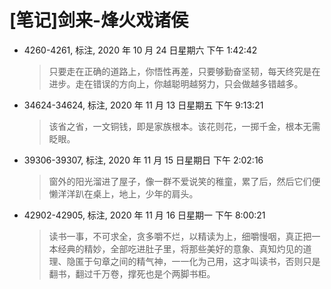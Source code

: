 # [笔记]剑来-烽火戏诸侯


-   4260-4261, 标注, 2020 年 10 月 24 日星期六 下午 1:42:42

    > 只要走在正确的道路上，你悟性再差，只要够勤奋坚韧，每天终究是在进步。走在错误的方向上，你越聪明越努力，只会做越多错越多。

-   34624-34624, 标注, 2020 年 11 月 13 日星期五 下午 9:13:21

    > 该省之省，一文铜钱，即是家族根本。该花则花，一掷千金，根本无需眨眼。

-   39306-39307, 标注, 2020 年 11 月 15 日星期日 下午 2:02:16

    > 窗外的阳光溜进了屋子，像一群不爱说笑的稚童，累了后，然后它们便懒洋洋趴在桌上，地上，少年的肩头。

-   42902-42905, 标注, 2020 年 11 月 16 日星期一 下午 8:00:21

    > 读书一事，不可求全，贪多嚼不烂，以精读为上，细嚼慢咽，真正把一本经典的精妙，全部吃进肚子里，将那些美好的意象、真知灼见的道理、隐匿于句章之间的精气神，一一化为己用，这才叫读书，否则只是翻书，翻过千万卷，撑死也是个两脚书柜。

